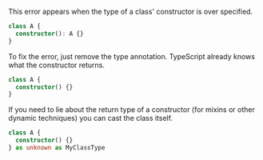 This error appears when the type of a class' constructor is over specified.

```ts
class A {
  constructor(): A {}
}
```

To fix the error, just remove the type annotation. TypeScript already knows what the constructor returns.

```ts
class A {
  constructor() {}
}
```

If you need to lie about the return type of a constructor (for mixins or other dynamic techniques) you can cast the class itself.

```ts
class A {
  constructor() {}
} as unknown as MyClassType
```
